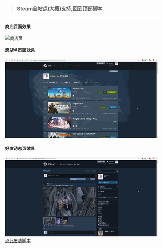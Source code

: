 > ### Steam全站点(大概)支持,回到顶部脚本
---
#### 商店页面效果
![商店页](images/商店主页.gif)
#### 愿望单页面效果
![愿望单](images/愿望单.gif)
#### 好友动态页效果
![好友动态](images/好友动态.gif)  
[点此安装脚本](https://greasyfork.org/zh-CN/scripts/375877-backtothetop)
